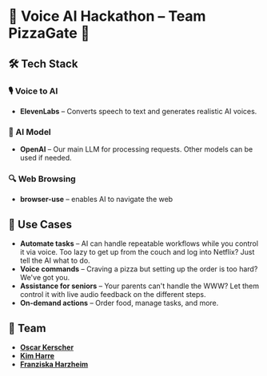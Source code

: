 # 🎤 Voice AI Hackathon – Team PizzaGate 🍕

## 🛠️ Tech Stack  

### 🎙️ Voice to AI  
- **ElevenLabs** – Converts speech to text and generates realistic AI voices.  

### 🧠 AI Model  
- **OpenAI** – Our main LLM for processing requests. Other models can be used if needed.  

### 🔍 Web Browsing  
- **browser-use** – enables AI to navigate the web
   

## 🦾 Use Cases  
- **Automate tasks** – AI can handle repeatable workflows while you control it via voice. Too lazy to get up from the couch and log into Netflix? Just tell the AI what to do.  
- **Voice commands** – Craving a pizza but setting up the order is too hard? We've got you.  
- **Assistance for seniors** – Your parents can't handle the WWW? Let them control it with live audio feedback on the different steps.  
- **On-demand actions** – Order food, manage tasks, and more.  

## 👥 Team  
- **[Oscar Kerscher](https://www.linkedin.com/in/oscarkerscher/)**  
- **[Kim Harre](https://www.linkedin.com/in/kim-harre-914ba6315/)**  
- **[Franziska Harzheim](https://www.linkedin.com/in/franziskaharzheim/)**  

